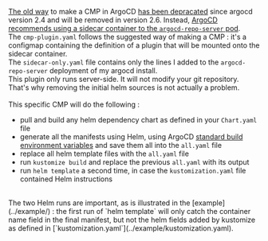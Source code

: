 [The old way](https://argo-cd.readthedocs.io/en/stable/user-guide/config-management-plugins/#option-1-configure-plugins-via-argo-cd-configmap) to make a CMP in ArgoCD [has been depracated](https://argo-cd.readthedocs.io/en/latest/operator-manual/upgrading/2.4-2.5/#argocd-cm-plugins-cmps-are-deprecated) since argocd version 2.4 and will be removed in version 2.6. Instead, [ArgoCD recommends using a sidecar container to the `argocd-repo-server` pod](https://argo-cd.readthedocs.io/en/stable/user-guide/config-management-plugins/#option-2-configure-plugin-via-sidecar).<br>
The `cmp-plugin.yaml` follows the suggested way of making a CMP : it's a configmap containing the definition of a plugin that will be mounted onto the sidecar container.<br>
The `sidecar-only.yaml` file contains only the lines I added to the `argocd-repo-server` deployment of my argocd install.<br>
This plugin only runs server-side. It will not modify your git repository. That's why removing the initial helm sources is not actually a problem.<br>
<br>
This specific CMP will do the following :<br>
 * pull and build any helm dependency chart as defined in your `Chart.yaml` file
 * generate all the manifests using Helm, using ArgoCD [standard build environment variables](https://argo-cd.readthedocs.io/en/stable/user-guide/build-environment/) and save them all into the `all.yaml` file
 * replace all helm template files with the `all.yaml` file
 * run `kustomize build` and replace the previous `all.yaml` with its output
 * run `helm template` a second time, in case the `kustomization.yaml` file contained Helm instructions
<br>
The two Helm runs are important, as is illustrated in the [example](../example/) : the first run of `helm template` will only catch the container name field in the final manifest, but not the helm fields added by kustomize as defined in [`kustomization.yaml`](../example/kustomization.yaml).